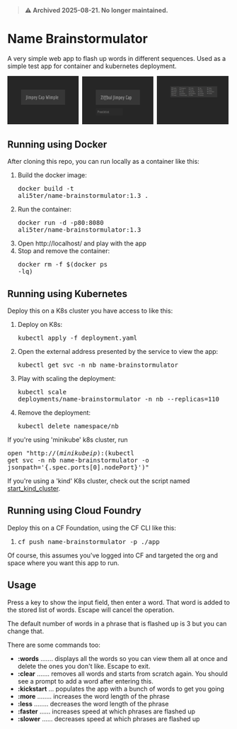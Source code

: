 > **⚠️ Archived 2025-08-21. No longer maintained.**

Name Brainstormulator
=====================
A very simple web app to flash up words in different sequences. Used as a simple test app for container and kubernetes deployment.

<img src="https://raw.githubusercontent.com/ali5ter/name-brainstormulator/master/screenshots/brainstormulator-00.png" width="32%"/>&nbsp;
<img src="https://raw.githubusercontent.com/ali5ter/name-brainstormulator/master/screenshots/brainstormulator-01.png" width="32%"/>&nbsp;
<img src="https://raw.githubusercontent.com/ali5ter/name-brainstormulator/master/screenshots/brainstormulator-02.png" width="32%"/>&nbsp;

Running using Docker
--------------------
After cloning this repo, you can run locally as a container like this:
1. Build the docker image: <pre>docker build -t ali5ter/name-brainstormulator:1.3 .</pre>
2. Run the container: <pre>docker run -d -p80:8080 ali5ter/name-brainstormulator:1.3</pre>
3. Open http://localhost/ and play with the app
4. Stop and remove the container: <pre>docker rm -f $(docker ps -lq)</pre>

Running using Kubernetes
------------------------
Deploy this on a K8s cluster you have access to like this:
1. Deploy on K8s: <pre>kubectl apply -f deployment.yaml</pre>
2. Open the external address presented by the service to view the app: <pre>kubectl get svc -n nb name-brainstormulator</pre>
3. Play with scaling the deployment: <pre>kubectl scale deployments/name-brainstormulator -n nb --replicas=110</pre>
4. Remove the deployment: <pre>kubectl delete namespace/nb</pre>

If you're using 'minikube' k8s cluster, run <pre>open "http://$(minikube ip):$(kubectl get svc -n nb name-brainstormulator -o jsonpath='{.spec.ports[0].nodePort}')"</pre>

If you're using a 'kind' K8s cluster, check out the script named <a href="https://github.com/ali5ter/name-brainstormulator/blob/master/start_kind_cluster">start_kind_cluster</a>.

Running using Cloud Foundry
---------------------------
Deploy this on a CF Foundation, using the CF CLI like this:
1. <pre>cf push name-brainstormulator -p ./app</pre>
Of course, this assumes you've logged into CF and targeted the org and space where you want this app to run.

Usage
-----
Press a key to show the input field, then enter a word. That word is added to the stored list of words. Escape will cancel the operation.

The default number of words in a phrase that is flashed up is 3 but you can change that.

There are some commands too:
* **:words** ....... displays all the words so you can view them all at once and delete the ones you don't like. Escape to exit.
* **:clear** ....... removes all words and starts from scratch again. You should see a prompt to add a word after entering this.
* **:kickstart** ... populates the app with a bunch of words to get you going
* **:more** ........ increases the word length of the phrase
* **:less** ........ decreases the word length of the phrase
* **:faster** ...... increases speed at which phrases are flashed up
* **:slower** ...... decreases speed at which phrases are flashed up
